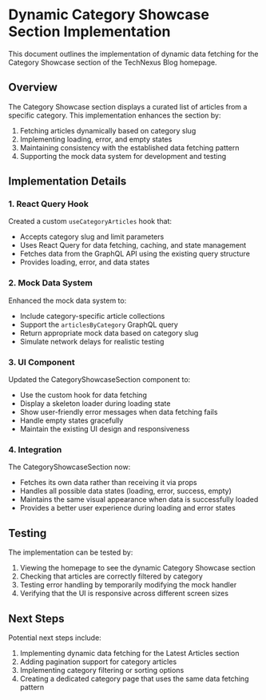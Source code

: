 # Dynamic Category Showcase Section Implementation

This document outlines the implementation of dynamic data fetching for the Category Showcase section of the TechNexus Blog homepage.

## Overview

The Category Showcase section displays a curated list of articles from a specific category. This implementation enhances the section by:

1. Fetching articles dynamically based on category slug
2. Implementing loading, error, and empty states
3. Maintaining consistency with the established data fetching pattern
4. Supporting the mock data system for development and testing

## Implementation Details

### 1. React Query Hook

Created a custom `useCategoryArticles` hook that:
- Accepts category slug and limit parameters
- Uses React Query for data fetching, caching, and state management
- Fetches data from the GraphQL API using the existing query structure
- Provides loading, error, and data states

### 2. Mock Data System

Enhanced the mock data system to:
- Include category-specific article collections
- Support the `articlesByCategory` GraphQL query
- Return appropriate mock data based on category slug
- Simulate network delays for realistic testing

### 3. UI Component

Updated the CategoryShowcaseSection component to:
- Use the custom hook for data fetching
- Display a skeleton loader during loading state
- Show user-friendly error messages when data fetching fails
- Handle empty states gracefully
- Maintain the existing UI design and responsiveness

### 4. Integration

The CategoryShowcaseSection now:
- Fetches its own data rather than receiving it via props
- Handles all possible data states (loading, error, success, empty)
- Maintains the same visual appearance when data is successfully loaded
- Provides a better user experience during loading and error states

## Testing

The implementation can be tested by:
1. Viewing the homepage to see the dynamic Category Showcase section
2. Checking that articles are correctly filtered by category
3. Testing error handling by temporarily modifying the mock handler
4. Verifying that the UI is responsive across different screen sizes

## Next Steps

Potential next steps include:
1. Implementing dynamic data fetching for the Latest Articles section
2. Adding pagination support for category articles
3. Implementing category filtering or sorting options
4. Creating a dedicated category page that uses the same data fetching pattern
